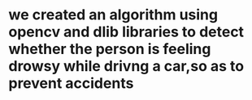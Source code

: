 # we created an algorithm using opencv and dlib libraries to detect whether the person is feeling drowsy while drivng a car,so as to prevent accidents
